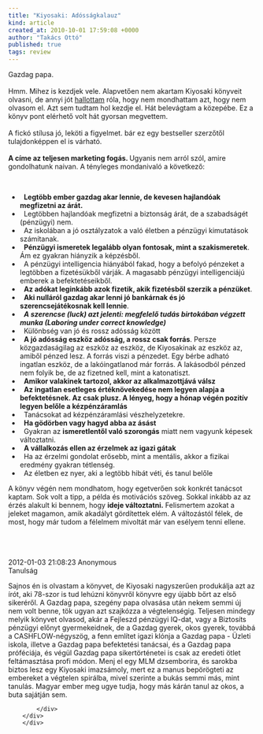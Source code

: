 ```yaml
---
title: "Kiyosaki: Adósságkalauz"
kind: article
created_at: 2010-10-01 17:59:08 +0000
author: "Takács Ottó"
published: true
tags: review
---
```

<p><img src="http://takacsot.blog.hu/media/image/extract/adossagkalauz.jpg" alt="">Gazdag papa.<br> <br> Hmm. Mihez is kezdjek vele. Alapvetően nem akartam Kiyosaki könyveit olvasni, de annyi jót <a href="http://www.qualityontime.eu/review/idoforras-doubravszky-gyorgy">hallottam</a> róla, hogy nem mondhattam azt, hogy nem olvasom el. Azt sem tudtam hol kezdje el. Hát belevágtam a közepébe. Ez a könyv pont elérhető volt hát gyorsan megvettem.<br> <br> A fickó stílusa jó, leköti a figyelmet. bár ez egy bestseller szerzőtől tulajdonképpen el is várható.<br> <br> <strong>A címe az teljesen marketing fogás. </strong>Ugyanis nem arról szól, amire gondolhatunk naivan. A tényleges mondanivaló a következő:</p> <p>&nbsp;</p> <ul>     <li>&nbsp; <strong>  Legtöbb ember gazdag akar lennie, de kevesen hajlandóak megfizetni az árát.</strong></li>     <li>&nbsp;   Legtöbben hajlandóak megfizetni a biztonság árát, de a szabadságét (pénzügyi) nem.</li>     <li>&nbsp;   Az iskolában a jó osztályzatok a való életben a pénzügyi kimutatások számítanak.</li>     <li>&nbsp;   <strong>Pénzügyi ismeretek legalább olyan fontosak, mint a szakismeretek</strong>. Ám ez gyakran hiányzik a képzésből.</li>     <li>&nbsp;   A pénzügyi intelligencia hiányából fakad, hogy a befolyó pénzeket a legtöbben a fizetésükből várják. A magasabb pénzügyi intelligenciájú emberek a befektetéseikből.</li>     <li>&nbsp;   <strong>Az adókat leginkább azok fizetik, akik fizetésből szerzik a pénzüket</strong>.</li>     <li>&nbsp;   <strong>Aki nulláról gazdag akar lenni jó bankárnak és jó szerencsejátékosnak kell lennie</strong>.</li>     <li>&nbsp;   <em><strong>A szerencse (luck) azt jelenti: megfelelő tudás birtokában végzett munka (Laboring under correct knowledge)</strong></em></li>     <li>&nbsp;   Különbség van jó és rossz adósság között</li>     <li>&nbsp;   <strong>A jó adósság eszköz adósság, a rossz csak forrás</strong>. Persze közgazdaságilag az eszköz az eszköz, de Kiyosakinak az eszköz az, amiből pénzed lesz. A forrás viszi a pénzedet. Egy bérbe adható ingatlan eszköz, de a lakóingatlanod már forrás. A lakásodból pénzed nem folyik be, de az fizetned kell, mint a katonatiszt.</li>     <li>&nbsp;   <strong>Amikor valakinek tartozol, akkor az alkalmazottjává válsz</strong></li>     <li>&nbsp; <strong>  Az ingatlan esetleges értéknövekedése nem legyen alapja a befektetésnek. Az csak plusz. A lényeg, hogy a hónap végén pozitív legyen belőle a kézpénzáramlás</strong></li>     <li>&nbsp;   Tanácsokat ad kézpénzáramlási vészhelyzetekre.</li>     <li>&nbsp;   <strong>Ha gödörben vagy hagyd abba az ásást</strong></li>     <li>&nbsp;   Gyakran az <strong>ismeretlentől való szorongás</strong> miatt nem vagyunk képesek változtatni.</li>     <li>&nbsp;   <strong>A vállalkozás ellen az érzelmek az igazi gátak</strong></li>     <li>&nbsp;   Ha az érzelmi gondolat erősebb, mint a mentális, akkor a fizikai eredmény gyakran tétlenség.</li>     <li>&nbsp;   Az életben ez nyer, aki a legtöbb hibát véti, és tanul belőle</li> </ul> <p>A könyv végén nem mondhatom, hogy egetverően sok konkrét tanácsot kaptam. Sok volt a tipp, a példa és motivációs szöveg. Sokkal inkább az az érzés alakult ki bennem, hogy <strong>ideje változtatni.</strong> Felismertem azokat a jeleket magamon, amik akadályt gördítettek elém. A változástól félek, de most, hogy már tudom a félelmem mivoltát már van esélyem tenni ellene.<br> &nbsp;<br> <br> &nbsp;</p>

<div class='old-comments'>
		<div class='one-old-comment'>
			<span class='comment-date'>2012-01-03 21:08:23</span>
			<span class='commenter-name'>Anonymous</span>
			<div class='comment-body'>
				<span class='comment-title'>Tanulság</comment>

<p>Sajnos én is olvastam a könyvet, de Kiyosaki nagyszerűen produkálja azt az írót, aki 78-szor is tud lehúzni könyvről könyvre egy újabb bőrt az első sikeréről. A Gazdag papa, szegény papa olvasása után nekem semmi új nem volt benne, tök ugyan azt szajkózza a végtelenségig. Teljesen mindegy melyik könyvet olvasod, akár a Fejleszd pénzügyi IQ-dat, vagy a Biztosíts pénzügyi előnyt gyermekeidnek, de a Gazdag gyerek, okos gyerek, továbbá a CASHFLOW-négyszög, a fenn említet igazi klónja a Gazdag papa - Üzleti iskola, illetve a Gazdag papa befektetési tanácsai, és a Gazdag papa próféciája, és végül Gazdag papa sikertörténetei is csak az eredeti ötlet feltámasztása profi módon.
Menj el egy MLM dzsemborira, és sarokba biztos lesz egy Kiyosaki imazsámoly, mert ez a manus bepörögteti az embereket a végtelen spirálba, mivel szerinte a bukás semmi más, mint tanulás. Magyar ember meg ugye tudja, hogy más kárán tanul az okos, a buta sajátján sem.  </p>

			</div>
		</div>
		</div>